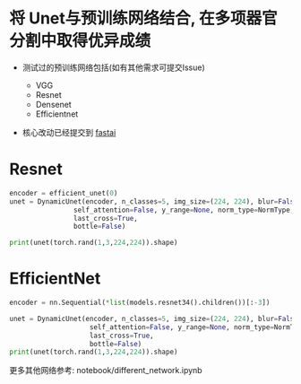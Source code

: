# 将 Unet与预训练网络结合, 在多项器官分割中取得优异成绩
-  测试过的预训练网络包括(如有其他需求可提交Issue) 
    - VGG
    - Resnet
    - Densenet
    - Efficientnet
    
-  核心改动已经提交到 [fastai](https://github.com/fastai/fastai)

# Resnet
```python
encoder = efficient_unet(0)
unet = DynamicUnet(encoder, n_classes=5, img_size=(224, 224), blur=False, blur_final=False,
                self_attention=False, y_range=None, norm_type=NormType,
                last_cross=True,
                bottle=False)

print(unet(torch.rand(1,3,224,224)).shape)
```



# EfficientNet
```python
encoder = nn.Sequential(*list(models.resnet34().children())[:-3])

unet = DynamicUnet(encoder, n_classes=5, img_size=(224, 224), blur=False, blur_final=False,
                    self_attention=False, y_range=None, norm_type=NormType,
                    last_cross=True,
                    bottle=False)
print(unet(torch.rand(1,3,224,224)).shape)
```

更多其他网络参考: notebook/different_network.ipynb
